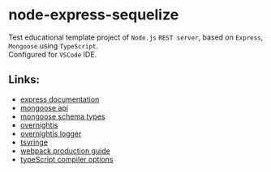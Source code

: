 # node-express-sequelize
Test educational template project of `Node.js` `REST server`, based on `Express`, `Mongoose` using `TypeScript`.  
Configured for `VSCode` IDE.

## Links:

* [express documentation](https://expressjs.com/en/5x/api.html)
* [mongoose api](https://mongoosejs.com/docs/api.html)
* [mongoose schema types](https://mongoosejs.com/docs/schematypes.html)
* [overnightjs](https://www.npmjs.com/package/@overnightjs/core)
* [overnightjs logger](https://www.npmjs.com/package/@overnightjs/logger)
* [tsyringe](https://www.npmjs.com/package/tsyringe)
* [webpack production guide](https://webpack.js.org/guides/production/)
* [typeScript compiler options](https://www.typescriptlang.org/docs/handbook/compiler-options.html)
